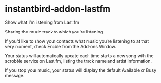 # instantbird-addon-lastfm
Show what I’m listening from Last.fm

Sharing the music track to which you're listening

If you'd like to show your contacts what music you're listening to at that very moment, check Enable from the Add-ons Window.

Your status will automatically update each time starts a new song with the scrobble service on Last.fm, listing the track name and artist information.

If you stop your music, your status will display the default Available or Busy message.
